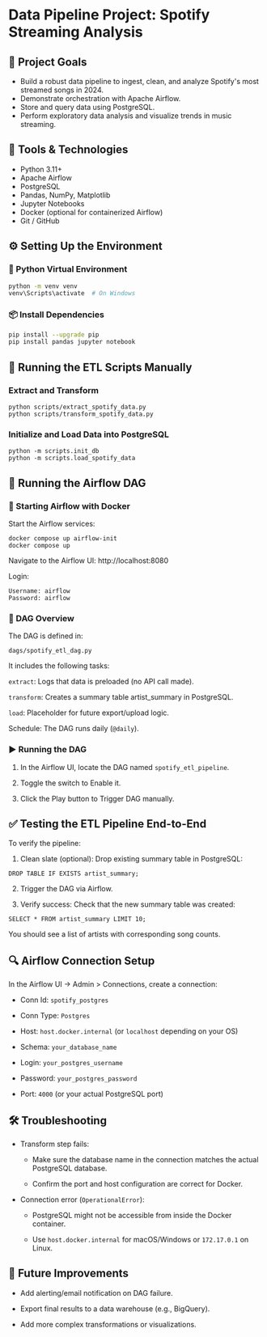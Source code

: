 # Data Pipeline Project: Spotify Streaming Analysis

## 🎯 Project Goals
- Build a robust data pipeline to ingest, clean, and analyze Spotify's most streamed songs in 2024.
- Demonstrate orchestration with Apache Airflow.
- Store and query data using PostgreSQL.
- Perform exploratory data analysis and visualize trends in music streaming.

## 🔧 Tools & Technologies
- Python 3.11+
- Apache Airflow
- PostgreSQL
- Pandas, NumPy, Matplotlib
- Jupyter Notebooks
- Docker (optional for containerized Airflow)
- Git / GitHub

## ⚙️ Setting Up the Environment

### 🐍 Python Virtual Environment
```bash
python -m venv venv
venv\Scripts\activate  # On Windows
```

### 📦 Install Dependencies
```bash
pip install --upgrade pip
pip install pandas jupyter notebook
```

## 📁 Running the ETL Scripts Manually

### Extract and Transform
```
python scripts/extract_spotify_data.py
python scripts/transform_spotify_data.py
```

### Initialize and Load Data into PostgreSQL
```
python -m scripts.init_db
python -m scripts.load_spotify_data
```

## 🚀 Running the Airflow DAG

### 🐳 Starting Airflow with Docker

Start the Airflow services:

```
docker compose up airflow-init
docker compose up
```

Navigate to the Airflow UI: http://localhost:8080

Login:
```
Username: airflow
Password: airflow
```

### 📂 DAG Overview

The DAG is defined in:

`dags/spotify_etl_dag.py`

It includes the following tasks:

`extract`: Logs that data is preloaded (no API call made).

`transform`: Creates a summary table artist_summary in PostgreSQL.

`load`: Placeholder for future export/upload logic.

Schedule: The DAG runs daily (`@daily`).

### ▶️ Running the DAG

1. In the Airflow UI, locate the DAG named `spotify_etl_pipeline`.

2. Toggle the switch to Enable it.

3. Click the Play button to Trigger DAG manually.

## ✅ Testing the ETL Pipeline End-to-End

To verify the pipeline:

1. Clean slate (optional):
Drop existing summary table in PostgreSQL:

`DROP TABLE IF EXISTS artist_summary;`

2. Trigger the DAG via Airflow.

3. Verify success: Check that the new summary table was created:

`SELECT * FROM artist_summary LIMIT 10;`

You should see a list of artists with corresponding song counts.

## 🔍 Airflow Connection Setup

In the Airflow UI → Admin > Connections, create a connection:

- Conn Id: `spotify_postgres`

- Conn Type: `Postgres`

- Host: `host.docker.internal` (or `localhost` depending on your OS)

- Schema: `your_database_name`

- Login: `your_postgres_username`

- Password: `your_postgres_password`

- Port: `4000` (or your actual PostgreSQL port)

## 🛠️ Troubleshooting
- Transform step fails:

  - Make sure the database name in the connection matches the actual PostgreSQL database.

  - Confirm the port and host configuration are correct for Docker.

- Connection error (`OperationalError`):

  - PostgreSQL might not be accessible from inside the Docker container.

  - Use `host.docker.internal` for macOS/Windows or `172.17.0.1` on Linux.

## 📌 Future Improvements

- Add alerting/email notification on DAG failure.

- Export final results to a data warehouse (e.g., BigQuery).

- Add more complex transformations or visualizations.